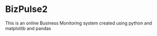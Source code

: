 # BizPulse2

This is an online Business Monitoring system created using python and matplotlib and pandas
